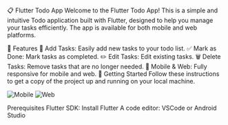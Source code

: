 

📋 Flutter Todo App
Welcome to the Flutter Todo App! This is a simple and intuitive Todo application built with Flutter, designed to help you manage your tasks efficiently. The app is available for both mobile and web platforms.




🌟 Features
📅 Add Tasks: Easily add new tasks to your todo list.
✅ Mark as Done: Mark tasks as completed.
✏️ Edit Tasks: Edit existing tasks.
🗑️ Delete Tasks: Remove tasks that are no longer needed.
📱 Mobile & Web: Fully responsive for mobile and web.
🚀 Getting Started
Follow these instructions to get a copy of the project up and running on your local machine.


![Mobile](https://raw.githubusercontent.com/zeusielk/images/main/photo_2024-06-24_00-08-56.jpg?token=GHSAT0AAAAAACTWHIQNBGZTB7DQBDVAWSKIZTYNQMA)
![Web](https://raw.githubusercontent.com/zeusielk/images/main/Screenshot_2.png?token=GHSAT0AAAAAACTWHIQM2KLEN4YYYY7KANFWZTYNTAA)

Prerequisites
Flutter SDK: Install Flutter
A code editor: VSCode or Android Studio
